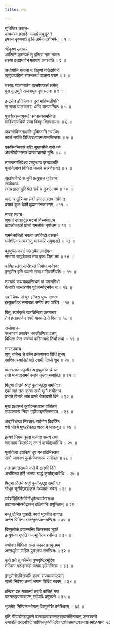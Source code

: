 ```yaml
---
title: ०५८

---
```

युधिष्ठिर उवाच-  
कथयस्व प्रसादेन ममाग्रे मधुसूदन  
इषस्य कृष्णपक्षे तु किन्नामैकादशीभवेत् ॥ १ ॥


श्रीकृष्ण उवाच-  
आश्विने कृष्णपक्षे तु इन्दिरा नाम नामतः  
तस्या व्रतप्रभावेन महापापं प्रणश्यति ॥ २ ॥


अधोयोनि गतानां च पितॄणां गतिदायिनी  
शृणुष्वावहितो राजन्कथां पापहरां पराम् ॥ ३ ॥


यस्याः श्रवणमात्रेण वाजपेयफलं लभेत्  
पुरा कृतयुगे राजन्बभूव नृपनन्दनः ॥ ४ ॥


इन्द्रसेन इति ख्यातः पुरा माहिष्मतीपतिः  
स राजा पालयामास धर्मेण यशसान्वितः ॥ ५ ॥


पुत्रपौत्रसमायुक्तो धनधान्यसमन्वितः  
माहिष्मत्यधिपो राजा विष्णुभक्तिपरायणः ॥ ६ ॥


जपन्गोविन्दनामानि मुक्तिदानि नराधिपः  
कालं नयति विधिवदध्यात्मध्यानचिन्तकः ॥ ७ ॥


एकस्मिन्दिवसे राज्ञि सुखासीने सदो गते  
अवतीर्यागमत्तत्र ह्यम्बरान्नारदो मुनिः ॥ ८ ॥


तमागतमभिप्रेक्ष्य प्रत्युत्थाय कृताञ्जलि  
पूजयित्वाथ विधिना चासने सन्न्यवेशयत् ॥ ९ ॥


सुखोपविष्टं स मुनिं प्रत्युवाच नृपोत्तमः  
राजोवाच-  
त्वत्प्रसादान्मुनिश्रेष्ठ सर्वं च कुशलं मम ॥ १० ॥


अद्य क्रतुक्रियाः सर्वाः सफलास्तव दर्शनात्  
प्रसादं कुरु देवर्षे ब्रूह्यागमनकारणम् ॥ ११ ॥


नारद उवाच-  
श्रूयतां नृपशार्दूल मद्वचो विस्मयप्रदम्  
ब्रह्मलोकादहं प्राप्तो यमलोकं नृपोत्तम ॥ १२ ॥


शमनेनार्चितो भक्त्या उपविष्टो वरासने  
धर्मशीलः सत्यवांस्तु भास्करिं समुपासते ॥ १३ ॥


बहुपुण्यप्रकर्त्ता च व्रतवैकल्यदोषतः  
सभायां श्राद्धदेवस्य मया दृष्टः पिता तव ॥ १४ ॥


कथितस्तेन सन्देशस्तं निबोध जनेश्वर  
इन्द्रसेन इति ख्यातो राजा माहिष्मतीपतिः ॥ १५ ॥


तस्याग्रे कथयब्रह्मन्स्थितं मां यमसन्निधौ  
केनापि चान्तरायेण पूर्वजन्मोद्भवेन च ॥ १६ ॥


स्वर्गं प्रेषय मां पुत्र इन्दिरा पुण्य दानतः  
इत्युक्तोऽहं समायातः समीपं तव पार्थिव ॥ १७ ॥


पितुः स्वर्गकृते राजन्निन्दिरा व्रतमाचर  
तेन व्रतप्रभावेन स्वर्गं यास्यति ते पिता ॥ १८ ॥


राजोवाच-  
कथयस्व प्रसादेन भगवन्निन्दिरा व्रतम्  
विधिना केन कर्त्तव्यं कस्मिन्पक्षे तिथौ तथा ॥ १९ ॥


नारदउवाच-  
शृणु राजेन्द्र ते वच्मि व्रतस्यास्य विधिं शुभम्  
आश्विनस्यासिते पक्षे दशमी दिवसे शुभे ॥ २० ॥


प्रातःस्नानं प्रकुर्वीत श्रद्धायुक्तेन चेतसा  
ततो मध्याह्नसमये स्नानं कृत्वा समाहितः ॥ २१ ॥


पितॄणां प्रीतये श्राद्धं कुर्याच्छ्रद्धा समन्वितः  
एकभक्तं ततः कृत्वा रात्रौ भूमौ शयीत च  
प्रभाते विमले जाते प्राप्ते चैकादशी दिने ॥ २२ ॥


मुख प्रक्षालनं कुर्याद्दन्तधावन वर्जितम्  
उपवासस्य नियमं गृह्णीयाद्भक्तिभावतः ॥ २३ ॥


अद्यस्थित्वा निराहारः सर्वभोग विवर्जितः  
श्वो भोक्ष्ये पुण्डरीकाक्ष शरणं मे भवाच्युत ॥ २४ ॥


इत्येवं नियमं कृत्वा मध्याह्न समये तथा  
शालग्राम शिलाग्रे तु स्नानं कुर्याद्यथाविधि ॥ २५ ॥


पूजयित्वा हृषीकेशं धूप गन्धादिभिस्तथा  
रात्रौ जागरणं कुर्यात्केशवस्य समीपतः ॥ २६ ॥


ततः प्रभातसमये प्राप्ते वै द्वादशी दिने  
अर्चयित्वा हरिं भक्त्या श्राद्धं कुर्याद्यथाविधि ॥ २७ ॥


पितॄणां प्रीतये श्राद्धं कुर्याच्छ्रद्धा समन्वितः  
गोधूम चूर्णैर्यछ्राद्धं कृतं मेध्यकृतं भवेत् ॥ २८ ॥


यवैर्व्रीहितिलैर्माषैर्गोधूमैश्चणकैस्तथा  
ब्राह्मणान्भोजयेद्राजन् दक्षिणाभिः प्रपूजितान् ॥ २९ ॥


बन्धु दौहित्र पुत्राद्यैः स्वयं भुञ्जीत वाग्यतः  
अनेन विधिना राजन्कुरुव्रतमतन्द्रितः ॥ ३० ॥


विष्णुलोकं प्रयास्यन्ति पितरस्तव भूपते  
इत्युक्त्वा नृपतिं राजन्मुनिरन्तरधीयत ॥ ३१ ॥


यथोक्त विधिना राजा चकार व्रतमुत्तमम्  
अन्तःपुरेण सहितः पुत्रभृत्य समन्वितः ॥ ३२ ॥


कृते व्रते तु कौन्तेय पुष्पवृष्टिरभूद्दिवः  
तत्पिता गरुडारूढो जगाम हरिमन्दिरम् ॥ ३३ ॥


इन्द्रसेनोऽपिराजर्षिः कृत्वा राज्यमकण्टकम्  
राज्ये निवेश्य तनयं जगाम त्रिदिवं स्वयम् ॥ ३४ ॥


इन्दिरा व्रत माहात्म्यं तवाग्रे कथितं मया  
पठनाच्छ्रवणाद्राजन् सर्वपापैः प्रमुच्यते ॥ ३५ ॥


भुक्त्वेह निखिलान्भोगान् विष्णुलोके वसेच्चिरम् ॥ ३६ ॥


इति श्रीपाद्मेमहापुराणे पञ्चपञ्चाशत्साहस्र्यांसंहितायाम् उत्तरखण्डे  
उमापतिनारदसंवादे आश्विनकृष्णेन्दिरैकादशीनामाष्टपञ्चाशत्तमोऽध्यायः ५८